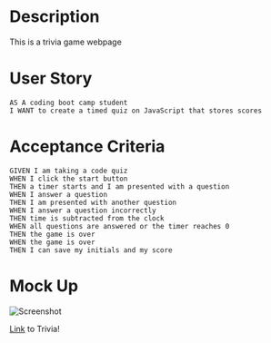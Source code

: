 # Description
This is a trivia game webpage

# User Story
```
AS A coding boot camp student
I WANT to create a timed quiz on JavaScript that stores scores

```

# Acceptance Criteria
```
GIVEN I am taking a code quiz
WHEN I click the start button
THEN a timer starts and I am presented with a question
WHEN I answer a question
THEN I am presented with another question
WHEN I answer a question incorrectly
THEN time is subtracted from the clock
WHEN all questions are answered or the timer reaches 0
THEN the game is over
WHEN the game is over
THEN I can save my initials and my score
```

# Mock Up
![Screenshot](#)

[Link](#) to Trivia!
